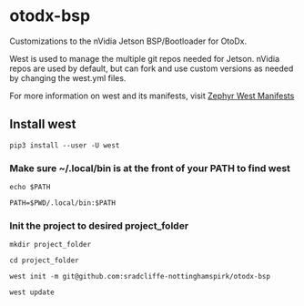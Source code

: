 # otodx-bsp
Customizations to the nVidia Jetson BSP/Bootloader for OtoDx.

West is used to manage the multiple git repos needed for Jetson.
nVidia repos are used by default, but can fork and use
custom versions as needed by changing the west.yml files.

For more information on west and its manifests, visit
[Zephyr West Manifests](https://docs.zephyrproject.org/latest/develop/west/manifest.html)

## Install west
`pip3 install --user -U west`

### Make sure ~/.local/bin is at the front of your PATH to find west
`echo $PATH`

`PATH=$PWD/.local/bin:$PATH`

### Init the project to desired project_folder
`mkdir project_folder`

`cd project_folder`

`west init -m git@github.com:sradcliffe-nottinghamspirk/otodx-bsp`

`west update`
